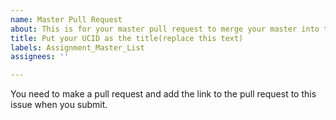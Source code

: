 ```yaml
---
name: Master Pull Request
about: This is for your master pull request to merge your master into this repo.
title: Put your UCID as the title(replace this text)
labels: Assignment_Master_List
assignees: ''

---
```


You need to make a pull request and add the link to the pull request to this issue when you submit.
